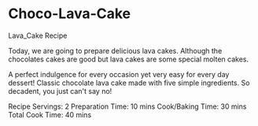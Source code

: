 # Choco-Lava-Cake

Lava_Cake Recipe

Today, we are going to prepare delicious lava cakes. Although the chocolates cakes are good but lava cakes are some special molten cakes.

A perfect indulgence for every occasion yet very easy for every day dessert! Classic chocolate lava cake made with five simple ingredients. So decadent, you just can't say no!

Recipe Servings: 2 Preparation Time: 10 mins Cook/Baking Time: 30 mins Total Cook Time: 40 mins